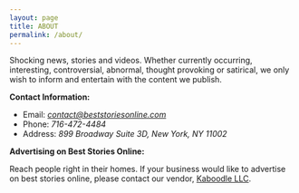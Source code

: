 ```yaml
---
layout: page
title: ABOUT
permalink: /about/
---
```


Shocking news, stories and videos. Whether currently occurring, interesting, controversial, abnormal, thought provoking or satirical, we only wish to inform and entertain with the content we publish.

__Contact Information:__

- Email: *contact@beststoriesonline.com*
- Phone: *716-472-4484*
- Address: *899 Broadway Suite 3D, New York, NY 11002*

__Advertising on Best Stories Online:__

Reach people right in their homes.  If your business would like to advertise 
on best stories online, please contact our vendor, [Kaboodle LLC](https://github.com/ptsteadman/kaboodle).
